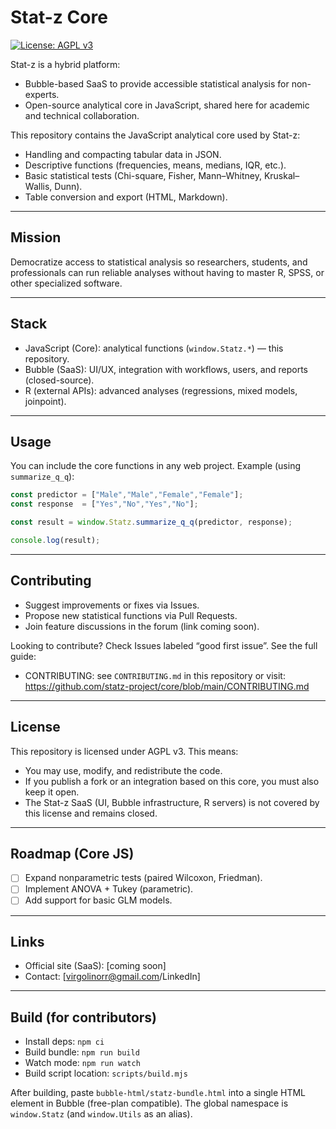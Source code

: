 # Stat-z Core

[![License: AGPL v3](https://img.shields.io/badge/License-AGPL_v3-blue.svg)](https://www.gnu.org/licenses/agpl-3.0)

Stat-z is a hybrid platform:
- Bubble-based SaaS to provide accessible statistical analysis for non-experts.
- Open-source analytical core in JavaScript, shared here for academic and technical collaboration.

This repository contains the JavaScript analytical core used by Stat-z:
- Handling and compacting tabular data in JSON.
- Descriptive functions (frequencies, means, medians, IQR, etc.).
- Basic statistical tests (Chi-square, Fisher, Mann–Whitney, Kruskal–Wallis, Dunn).
- Table conversion and export (HTML, Markdown).

---

## Mission

Democratize access to statistical analysis so researchers, students, and professionals can run reliable analyses without having to master R, SPSS, or other specialized software.

---

## Stack

- JavaScript (Core): analytical functions (`window.Statz.*`) — this repository.
- Bubble (SaaS): UI/UX, integration with workflows, users, and reports (closed-source).
- R (external APIs): advanced analyses (regressions, mixed models, joinpoint).

---

## Usage

You can include the core functions in any web project.
Example (using `summarize_q_q`):

```js
const predictor = ["Male","Male","Female","Female"];
const response  = ["Yes","No","Yes","No"];

const result = window.Statz.summarize_q_q(predictor, response);

console.log(result);
```

---

## Contributing

- Suggest improvements or fixes via Issues.
- Propose new statistical functions via Pull Requests.
- Join feature discussions in the forum (link coming soon).

Looking to contribute? Check Issues labeled “good first issue”. See the full guide:

- CONTRIBUTING: see `CONTRIBUTING.md` in this repository or visit:
  https://github.com/statz-project/core/blob/main/CONTRIBUTING.md

---

## License

This repository is licensed under AGPL v3. This means:

- You may use, modify, and redistribute the code.
- If you publish a fork or an integration based on this core, you must also keep it open.
- The Stat-z SaaS (UI, Bubble infrastructure, R servers) is not covered by this license and remains closed.

---

## Roadmap (Core JS)

- [ ] Expand nonparametric tests (paired Wilcoxon, Friedman).
- [ ] Implement ANOVA + Tukey (parametric).
- [ ] Add support for basic GLM models.

---

## Links

- Official site (SaaS): [coming soon]
- Contact: [virgolinorr@gmail.com/LinkedIn]

---

## Build (for contributors)

- Install deps: `npm ci`
- Build bundle: `npm run build`
- Watch mode: `npm run watch`
- Build script location: `scripts/build.mjs`

After building, paste `bubble-html/statz-bundle.html` into a single HTML element in Bubble (free-plan compatible). The global namespace is `window.Statz` (and `window.Utils` as an alias).
